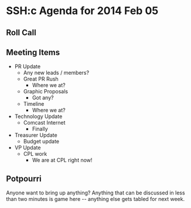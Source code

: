 SSH:c Agenda for 2014 Feb 05
============================

Roll Call
---------

Meeting Items
-------------

- PR Update
	- Any new leads / members?
	- Great PR Rush
		- Where we at?
	- Graphic Proposals
		- Got any?
	- Timeline
		- Where we at?
- Technology Update
	- Comcast Internet
		- Finally
- Treasurer Update
	- Budget update
- VP Update
	- CPL work
		- We are at CPL right now! 

Potpourri
---------

Anyone want to bring up anything? Anything that can be discussed in less than two minutes is game here -- anything else gets tabled for next week.
